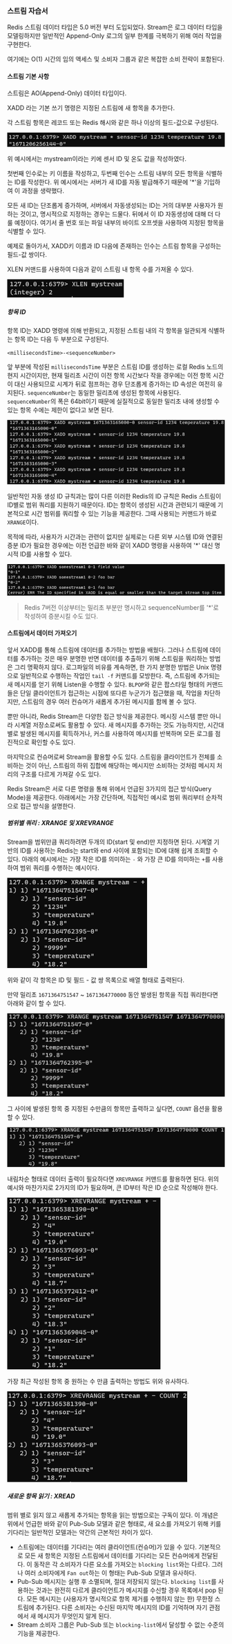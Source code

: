 ### 스트림 자습서

Redis 스트림 데이터 타입은 5.0 버전 부터 도입되었다.
Stream은 로그 데이터 타입을 모델링하지만 일반적인 Append-Only 로그의 일부 한계를 극복하기 위해 여러 작업을 구현한다.

여기에는 O(1) 시간의 임의 액세스 및 소비자 그룹과 같은 복잡한 소비 전략이 포함된다.

#### 스트림 기본 사항

스트림은 AO(Append-Only) 데이터 타입이다.

XADD 라는 기본 쓰기 명령은 지정된 스트림에 새 항목을 추가한다.

각 스트림 항목은 레코드 또는 Redis 해시와 같은 하나 이상의 필드-값으로 구성된다.

![img_35.png](img_35.png)

위 예시에서는 mystream이라는 키에 센서 ID 및 온도 값을 작성하였다.

첫번째 인수로는 키 이름을 작성하고, 두번째 인수는 스트림 내부의 모든 항목을 식별하는 ID를 작성한다.
위 예시에서는 서버가 새 ID를 자동 발급해주기 때문에 '*'을 기입하여 이 과정을 생략했다.

모든 새 ID는 단조롭게 증가하며, 서버에서 자동생성되는 ID는 거의 대부분 사용자가 원하는 것이고, 명시적으로 지정하는 경우는 드물다.
뒤에서 이 ID 자동생성에 대해 더 다룰 예정이다. 여기서 줄 번호 또는 파일 내부의 바이트 오프셋을 사용하여 지정된 항목을 식별할 수 있다.

예제로 돌아가서, XADD키 이름과 ID 다음에 존재하는 인수는 스트림 항목을 구성하는 필드-값 쌍이다.

XLEN 커맨드를 사용하여 다음과 같이 스트림 내 항목 수를 가져올 수 있다.

![img_36.png](img_36.png)

##### 항목 ID

항목 ID는 XADD 명령에 의해 반환되고, 지정된 스트림 내의 각 항목을 일관되게 식별하는 항목 ID는 다음 두 부분으로 구성된다.

```
<millisecondsTime>-<sequenceNumber>
```

앞 부분에 작성된 `millisecondsTime` 부분은 스트림 ID를 생성하는 로컬 Redis 노드의 현지 시간이지만, 현재 밀리초 시간이 이전 항목 시간보다 작을 경우에는 이전 항목 시간이 대신 사용되므로 시계가 뒤로 점프하는 경우 단조롭게 증가하는 ID 속성은 여전히 유지된다.
`sequenceNumber`는 동일한 밀리초에 생성된 항목에 사용된다. `sequenceNumber`의 폭은 64bit이기 때문에 실질적으로 동일한 밀리초 내에 생성할 수 있는 항목 수에는 제한이 없다고 보면 된다.

![img_37.png](img_37.png)

일반적인 자동 생성 ID 규칙과는 많이 다른 이러한 Redis의 ID 규칙은 Redis 스트림이 ID별로 범위 쿼리를 지원하기 때문이다.
ID는 항목이 생성된 시간과 관련되기 때문에 기본적으로 시간 범위를 쿼리할 수 있는 기능을 제공한다. 그때 사용되는 커맨드가 바로 `XRANGE`이다.

목적에 따라, 사용자가 시간과는 관련이 없지만 실제로는 다른 외부 시스템 ID와 연결된 증분 ID가 필요한 경우에는 이전 언급한 바와 같이
XADD 명령을 사용하여 '*' 대신 명시적 ID를 사용할 수 있다.

![img_38.png](img_38.png)

> Redis 7버전 이상부터는 밀리초 부분만 명시하고 sequenceNumber를 '*'로 작성하여 증분시킬 수도 있다.

#### 스트림에서 데이터 가져오기

앞서 XADD를 통해 스트림에 데이터를 추가하는 방법을 배웠다.
그러나 스트림에 데이터를 추가하는 것은 매우 분명한 반면 데이터를 추출하기 위해 스트림을 쿼리하는 방법은 그리 명확하지 않다.
로그파일의 비유를 계속하면, 한 가지 분명한 방법은 Unix 명령으로 일반적으로 수행하는 작업인 `tail -f` 커맨드를 모방한다.
즉, 스트림에 추가되는 새 메시지를 얻기 위해 Listen을 수행할 수 있다.
`BLPOP`와 같은 팝스타일 형태의 커맨드들은 단일 클라이언트가 접근하는 시점에 또다른 누군가가 접근했을 때, 작업을 차단하지만, 스트림의 경우 여러 컨슈머가 새롭게 추가된 메시지를 함께 볼 수 있다.

뿐만 아니라, Redis Stream은 다양한 접근 방식을 제공한다. 메시징 시스템 뿐만 아니라 시계열 저장소로써도 활용할 수 있다.
새 메시지를 추가하는 것도 가능하지만, 시간대 별로 발생된 메시지를 획득하거나, 커스를 사용하여 메시지를 반복하며 모든 로그를 점진적으로 확인할 수도 있다.

마지막으로 컨슈머로써 Stream을 활용할 수도 있다. 스트림을 클라이언트가 전체를 소비하는 것이 아닌, 스트림의 하위 집합에 해당하는 메시지만 소비하는 것처럼
메시지 처리의 구조를 다르게 가져갈 수도 있다.

Redis Stream은 서로 다른 명령을 통해 위에서 언급된 3가지의 접근 방식(Query Mode)을 제공한다.
아래에서는 가장 간단하며, 직접적인 예시로 범위 쿼리부터 순차적으로 접근 방식을 설명한다.

##### 범위별 쿼리 : XRANGE 및 XREVRANGE

Stream을 범위만큼 쿼리하려면 두개의 ID(start 및 end)만 지정하면 된다. 시계열 기반의 ID를 사용하는 Redis는 start와 end 사이에 포함되는 ID에 대해 쉽게 조회할 수 있다.
아래의 예시에서는 가장 작은 ID를 의미하는 `-` 와 가장 큰 ID를 의미하는 `+`를 사용하여 범위 쿼리를 수행하는 예시이다.

![img_39.png](img_39.png)

위와 같이 각 항목은 ID 및 필드 - 값 쌍 목록으로 배열 형태로 출력된다.

만약 밀리초 `1671364751547` ~ `1671364770000` 동안 발생된 항목을 직접 쿼리한다면 아래와 같이 할 수 있다.

![img_40.png](img_40.png)

그 사이에 발생된 항목 중 지정된 수만큼의 항목만 출력하고 싶다면, `COUNT` 욥션을 활용할 수 있다.

![img_41.png](img_41.png)

내림차순 형태로 데이터 출력이 필요하다면 `XREVRANGE` 커맨드를 활용하면 된다.
위의 예시와 마찬가지로 2가지의 ID가 필요하며, 큰 ID부터 작은 ID 순으로 작성해야 한다.

![img_42.png](img_42.png)

가장 최근 작성된 항목 중 원하는 수 만큼 출력하는 방법도 위와 유사하다.

![img_43.png](img_43.png)

##### 새로운 항목 읽기 : XREAD

범위 별로 읽지 않고 새롭게 추가되는 항목을 읽는 방법으로는 구독이 있다. 이 개념은 위에서 언급한 바와 같이 Pub-Sub 모델과 같은 형태로,
새 요소를 가져오기 위해 키를 기다리는 일반적인 모델과는 약간의 근본적인 차이가 있다.

- 스트림에는 데이터를 기다리는 여러 클라이언트(컨슈머)가 있을 수 있다. 기본적으로 모든 새 항목은 지정된 스트림에서 데이터를 기다리는 모든 컨슈머에게 전달된다.
  이 동작은 각 소비자가 다른 요소를 가져오는 `blocking list`와는 다르다. 그러나 여러 소비자에게 `Fan out`하는 이 형태는 Pub-Sub 모델과 유사하다.
- Pub-Sub 메시지는 실행 후 소멸되며, 절대 저장되지 않는다. `blocking list`를 사용하는 것과는 완전히 다르게 클라이언트가 메시지를 수신할 경우 목록에서 pop 된다.
  모든 메시지는 (사용자가 명시적으로 항목 제거를 수행하지 않는 한) 무한정 스트림에 추가된다. 다른 소비자는 수신된 마지막 메시지의 ID를 기억하며 자기 관점에서 새 메시지가 무엇인지 알게 된다.
- Stream 소비자 그룹은 Pub-Sub 또는 `blocking-list`에서 달성할 수 없는 수준의 기능을 제공한다.
